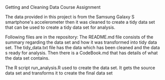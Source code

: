 Getting and Cleaning Data Course Assignment


The data provided in this project is from the Samsung Galaxy S smartphone's accelerometer then it was cleaned to create a tidy data set that can be used to create a tidy data set for analysis.

Following files are in the repository:
The README.md file consists of the summary regarding the data set and how it was transformed into tidy data set. The tidy_data.txt file has the data which has been cleaned and the data s ready for analysis. Then there is a CodeBook.md that has details of what the data set contains.

The R script run_analysis.R  used to create the data set. It gets the source data set and transforms it to create the final data set